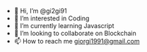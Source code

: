 - 👋 Hi, I’m @gi2gi91
- 👀 I’m interested in Coding
- 🌱 I’m currently learning Javascript
- 💞️ I’m looking to collaborate on Blockchain 
- 📫 How to reach me giorgi1991@gmail.com

<!---
gi2gi91/gi2gi91 is a ✨ special ✨ repository because its `README.md` (this file) appears on your GitHub profile.
You can click the Preview link to take a look at your changes.
--->
